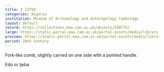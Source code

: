 ```yaml
---
title: Z 12750
categories: Nigeria
institution: Museum of Archaeology and Anthropology Cambridge
layout: default
record: https://collections.maa.cam.ac.uk/objects/530775/
large: https://static.portal.maa.cam.ac.uk/portal-assets/media/library_images/web/761532_Z_12750_002.png
preview: https://static.portal.maa.cam.ac.uk/portal-assets/media/library_images/thumbnail/761532_Z_12750_002.png
period: 20th Century
---
```

Fork-like comb, slightly carved on one side with a pointed handle.

Edo or Ijeba
